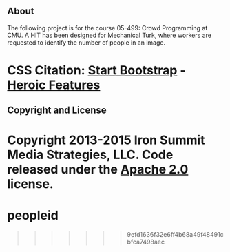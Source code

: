 ## About
The following project is for the course 05-499: Crowd Programming at CMU. A HIT has been designed for Mechanical Turk,
where workers are requested to identify the number of people in an image.

# CSS Citation: [Start Bootstrap](http://startbootstrap.com/) - [Heroic Features](http://startbootstrap.com/template-overviews/heroic-features/)

## Copyright and License

Copyright 2013-2015 Iron Summit Media Strategies, LLC. Code released under the [Apache 2.0](https://github.com/IronSummitMedia/startbootstrap-heroic-features/blob/gh-pages/LICENSE) license.
=======
# peopleid
>>>>>>> 9efd1636f32e6ff4b68a49f48491cbfca7498aec
